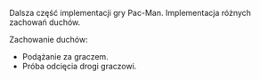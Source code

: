 Dalsza część implementacji gry Pac-Man.
Implementacja różnych zachowań duchów.

Zachowanie duchów:
- Podążanie za graczem.
- Próba odcięcia drogi graczowi.